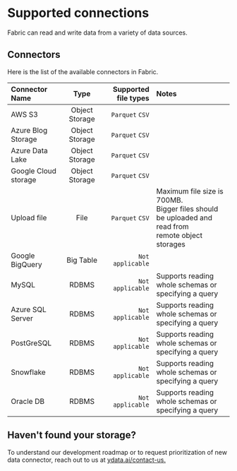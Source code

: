 # Supported connections

Fabric can read and write data from a variety of data sources.

## Connectors

Here is the list of the available connectors in Fabric.

| Connector Name       |      Type      |                 Supported file types | Notes                                                                                                 |
|:---------------------|:--------------:|-------------------------------------:|:------------------------------------------------------------------------------------------------------|
| AWS S3               | Object Storage |                      `Parquet` `CSV` |                                                                                                       |
| Azure Blog Storage   | Object Storage |                      `Parquet` `CSV` |                                                                                                       |
| Azure Data Lake      | Object Storage |                      `Parquet` `CSV` |                                                                                                       |
| Google Cloud storage | Object Storage |                      `Parquet` `CSV` |                                                                                                       |
| Upload file          |      File      |                      `Parquet` `CSV` | Maximum file size is 700MB. <br/>Bigger files should be uploaded and read from <br/>remote object storages |
| Google BigQuery      |   Big Table    |                     `Not applicable` |                                                                                                       |
| MySQL                |     RDBMS      |                     `Not applicable` | Supports reading whole schemas or specifying a query                                                  |
| Azure SQL Server     |     RDBMS      |                     `Not applicable` | Supports reading whole schemas or specifying a query                                                  |
| PostGreSQL           |     RDBMS      |                     `Not applicable` | Supports reading whole schemas or specifying a query                                                  |
| Snowflake            |     RDBMS      |                     `Not applicable` | Supports reading whole schemas or specifying a query                                                  |
| Oracle DB            |     RDBMS      |                     `Not applicable` | Supports reading whole schemas or specifying a query                                                  |

## Haven't found your storage?

To understand our development roadmap or to request prioritization of new data connector, reach out to us at [ydata.ai/contact-us.](https://ydata.ai/contact-us)
